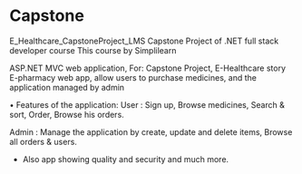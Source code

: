 # Capstone
E_Healthcare_CapstoneProject_LMS
Capstone Project of .NET full stack developer course
This course by Simplilearn

ASP.NET MVC web application, For: Capstone Project, E-Healthcare story
E-pharmacy web app, allow users to purchase medicines, and the application managed by admin

• Features of the application:
User : Sign up, Browse medicines, Search & sort, Order, Browse his orders.

Admin : Manage the application by create, update and delete items, Browse all orders & users.

+ Also app showing quality and security and much more.
